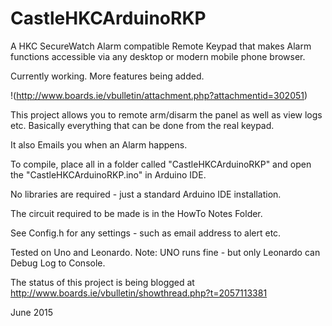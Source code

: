 CastleHKCArduinoRKP
=======================

A HKC SecureWatch Alarm compatible Remote Keypad that makes Alarm functions
accessible via any desktop or modern mobile phone browser.

Currently working. More features being added.

!(http://www.boards.ie/vbulletin/attachment.php?attachmentid=302051)

This project allows you to remote arm/disarm the panel as well as view logs etc.
Basically everything that can be done from the real keypad.

It also Emails you when an Alarm happens.


To compile, place all in a folder called "CastleHKCArduinoRKP"
and open the "CastleHKCArduinoRKP.ino" in Arduino IDE.

No libraries are required - just a standard Arduino IDE installation.


The circuit required to be made is in the HowTo Notes Folder.

See Config.h for any settings - such as email address to alert etc.

Tested on Uno and Leonardo.
Note: UNO runs fine - but only Leonardo can Debug Log to Console.

The status of this project is being blogged at http://www.boards.ie/vbulletin/showthread.php?t=2057113381

June 2015
